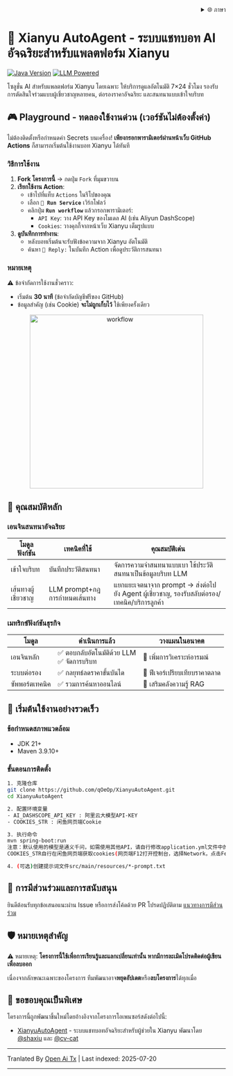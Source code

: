 <div align="right">
  <details>
    <summary >🌐 ภาษา</summary>
    <div>
      <div align="center">
        <a href="https://openaitx.github.io/view.html?user=qOeOp&project=XianyuAutoAgent&lang=en">English</a>
        | <a href="https://openaitx.github.io/view.html?user=qOeOp&project=XianyuAutoAgent&lang=zh-CN">简体中文</a>
        | <a href="https://openaitx.github.io/view.html?user=qOeOp&project=XianyuAutoAgent&lang=zh-TW">繁體中文</a>
        | <a href="https://openaitx.github.io/view.html?user=qOeOp&project=XianyuAutoAgent&lang=ja">日本語</a>
        | <a href="https://openaitx.github.io/view.html?user=qOeOp&project=XianyuAutoAgent&lang=ko">한국어</a>
        | <a href="https://openaitx.github.io/view.html?user=qOeOp&project=XianyuAutoAgent&lang=hi">हिन्दी</a>
        | <a href="https://openaitx.github.io/view.html?user=qOeOp&project=XianyuAutoAgent&lang=th">ไทย</a>
        | <a href="https://openaitx.github.io/view.html?user=qOeOp&project=XianyuAutoAgent&lang=fr">Français</a>
        | <a href="https://openaitx.github.io/view.html?user=qOeOp&project=XianyuAutoAgent&lang=de">Deutsch</a>
        | <a href="https://openaitx.github.io/view.html?user=qOeOp&project=XianyuAutoAgent&lang=es">Español</a>
        | <a href="https://openaitx.github.io/view.html?user=qOeOp&project=XianyuAutoAgent&lang=it">Itapano</a>
        | <a href="https://openaitx.github.io/view.html?user=qOeOp&project=XianyuAutoAgent&lang=ru">Русский</a>
        | <a href="https://openaitx.github.io/view.html?user=qOeOp&project=XianyuAutoAgent&lang=pt">Português</a>
        | <a href="https://openaitx.github.io/view.html?user=qOeOp&project=XianyuAutoAgent&lang=nl">Nederlands</a>
        | <a href="https://openaitx.github.io/view.html?user=qOeOp&project=XianyuAutoAgent&lang=pl">Polski</a>
        | <a href="https://openaitx.github.io/view.html?user=qOeOp&project=XianyuAutoAgent&lang=ar">العربية</a>
        | <a href="https://openaitx.github.io/view.html?user=qOeOp&project=XianyuAutoAgent&lang=fa">فارسی</a>
        | <a href="https://openaitx.github.io/view.html?user=qOeOp&project=XianyuAutoAgent&lang=tr">Türkçe</a>
        | <a href="https://openaitx.github.io/view.html?user=qOeOp&project=XianyuAutoAgent&lang=vi">Tiếng Việt</a>
        | <a href="https://openaitx.github.io/view.html?user=qOeOp&project=XianyuAutoAgent&lang=id">Bahasa Indonesia</a>
      </div>
    </div>
  </details>
</div>

# 🚀 Xianyu AutoAgent - ระบบแชทบอท AI อัจฉริยะสำหรับแพลตฟอร์ม Xianyu

[![Java Version](https://img.shields.io/badge/java21%2B-blue)](https://www.python.org/) [![LLM Powered](https://img.shields.io/badge/LLM-powered-FF6F61)](https://platform.openai.com/)

โซลูชั่น AI สำหรับแพลตฟอร์ม Xianyu โดยเฉพาะ ให้บริการดูแลอัตโนมัติ 7×24 ชั่วโมง รองรับการตัดสินใจร่วมแบบผู้เชี่ยวชาญหลายคน, ต่อรองราคาอัจฉริยะ และสนทนาแบบเข้าใจบริบท

## 🎮 Playground - ทดลองใช้งานด่วน (เวอร์ชันไม่ต้องตั้งค่า)

ไม่ต้องติดตั้งหรือกำหนดค่า Secrets บนเครื่อง! **เพียงกรอกพารามิเตอร์ผ่านหน้าเว็บ GitHub Actions** ก็สามารถเริ่มต้นใช้งานบอท Xianyu ได้ทันที

### วิธีการใช้งาน
1. **Fork โครงการนี้** → กดปุ่ม `Fork` ที่มุมขวาบน
2. **เรียกใช้งาน Action**:
   - เข้าไปที่แท็บ `Actions` ในรีโปของคุณ
   - เลือก **`🚀 Run Service`** เวิร์กโฟลว์
   - คลิกปุ่ม **`Run workflow`** แล้วกรอกพารามิเตอร์:
      - `API Key`: วาง API Key ของโมเดล AI (เช่น Aliyun DashScope)
      - `Cookies`: วางคุกกี้จากหน้าเว็บ Xianyu เต็มรูปแบบ
3. **ดูบันทึกการทำงาน**:
   - หลังบอทเริ่มต้นจะรับฟังข้อความจาก Xianyu อัตโนมัติ
   - ค้นหา `🤖 Reply:` ในบันทึก Action เพื่อดูประวัติการสนทนา

### หมายเหตุ
⚠️ ข้อจำกัดการใช้งานชั่วคราว:
- เริ่มต้น **30 นาที** (ข้อจำกัดบัญชีฟรีของ GitHub)
- ข้อมูลสำคัญ (เช่น Cookie) **จะไม่ถูกเก็บไว้** ใช้เพียงครั้งเดียว

<div align="center">
  <img src="https://raw.githubusercontent.com/qOeOp/XianyuAutoAgent/main/./screenshots/workflow.png" width="400px" alt="workflow">
</div>

## 🌟 คุณสมบัติหลัก

### เอนจินสนทนาอัจฉริยะ
| โมดูลฟังก์ชัน   | เทคนิคที่ใช้              | คุณสมบัติเด่น                                             |
| --------------- | --------------------- | ------------------------------------------------------ |
| เข้าใจบริบท    | บันทึกประวัติสนทนา        | จัดการความจำสนทนาแบบเบา ใช้ประวัติสนทนาเป็นข้อมูลบริบท LLM |
| เส้นทางผู้เชี่ยวชาญ | LLM prompt+กฎการกำหนดเส้นทาง | แยกแยะเจตนาจาก prompt → ส่งต่อไปยัง Agent ผู้เชี่ยวชาญ, รองรับสลับต่อรอง/เทคนิค/บริการลูกค้า |

### เมทริกซ์ฟังก์ชันธุรกิจ
| โมดูล      | ดำเนินการแล้ว                  | วางแผนในอนาคต             |
| ---------- | ----------------------------- | ----------------------- |
| เอนจินหลัก | ✅ ตอบกลับอัตโนมัติด้วย LLM<br>✅ จัดการบริบท | 🔄 เพิ่มการวิเคราะห์อารมณ์        |
| ระบบต่อรอง | ✅ กลยุทธ์ลดราคาขั้นบันได           | 🔄 ฟีเจอร์เปรียบเทียบราคาตลาด         |
| ซัพพอร์ตเทคนิค | ✅ รวมการค้นหาออนไลน์             | 🔄 เสริมคลังความรู้ RAG           |

## 🚴 เริ่มต้นใช้งานอย่างรวดเร็ว

### ข้อกำหนดสภาพแวดล้อม
- JDK 21+
- Maven 3.9.10+

### ขั้นตอนการติดตั้ง

```bash
1. 克隆仓库
git clone https://github.com/qOeOp/XianyuAutoAgent.git
cd XianyuAutoAgent

2. 配置环境变量
- AI_DASHSCOPE_API_KEY : 阿里云大模型API-KEY
- COOKIES_STR : 闲鱼网页端Cookie

3. 执行命令
mvn spring-boot:run
注意：默认使用的模型是通义千问，如需使用其他API，请自行修改application.yml文件中的模型地址和模型名称；
COOKIES_STR自行在闲鱼网页端获取cookies(网页端F12打开控制台，选择Network，点击Fetch/XHR,点击一个请求，查看cookies)

4. (可选)创建提示词文件src/main/resources/*-prompt.txt
```
## 🤝 การมีส่วนร่วมและการสนับสนุน

ยินดีต้อนรับทุกข้อเสนอแนะผ่าน Issue หรือการส่งโค้ดด้วย PR โปรดปฏิบัติตาม [แนวทางการมีส่วนร่วม](https://contributing.md/)



## 🛡 หมายเหตุสำคัญ

⚠️ หมายเหตุ: **โครงการนี้ใช้เพื่อการเรียนรู้และแลกเปลี่ยนเท่านั้น หากมีการละเมิดโปรดติดต่อผู้เขียนเพื่อลบออก**

เนื่องจากลักษณะเฉพาะของโครงการ ทีมพัฒนาอาจ**หยุดอัปเดต**หรือ**ลบโครงการ**ได้ทุกเมื่อ


## 🧸 ขอขอบคุณเป็นพิเศษ

โครงการนี้ถูกพัฒนาขึ้นใหม่โดยอ้างอิงจากโครงการโอเพนซอร์สดังต่อไปนี้:
- [XianyuAutoAgent](https://github.com/shaxiu/XianyuAutoAgent) - ระบบแชทบอทอัจฉริยะสำหรับผู้ช่วยใน Xianyu พัฒนาโดย [@shaxiu](https://github.com/shaxiu) และ [@cv-cat](https://github.com/cv-cat)


---

Tranlated By [Open Ai Tx](https://github.com/OpenAiTx/OpenAiTx) | Last indexed: 2025-07-20

---